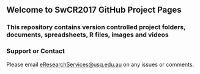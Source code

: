 ## Welcome to SwCR2017 GitHub Project Pages
<!--
## You can use the [editor on GitHub](https://github.com/fgacenga/SwCR2017/edit/master/README.md) to maintain and preview the content for your website in Markdown files.
-->
<!--
## Whenever you commit to this repository, GitHub Pages will run [Jekyll](https://jekyllrb.com/) to rebuild the pages in your site, from the content in your Markdown files.
-->
<!--
### Markdown
-->
<!--
## Markdown is a lightweight and easy-to-use syntax for styling your writing. It includes conventions for

```markdown
<!--
Syntax highlighted code block
-->
<!--
```# Header 1
-->
<!--
```## Header 2
-->
<!--
```### Header 3
```
- Bulleted
- List
-->
<!--
1. Numbered
2. List
-->
<!--
**Bold** and _Italic_ and `Code` text

[Link](url) and ![Image](src)
```
-->

### This repository contains version controlled project folders, documents, spreadsheets, R files, images and videos
<!--
```## For more details see [GitHub Flavored Markdown](https://guides.github.com/features/mastering-markdown/).
<!--
### Jekyll Themes
-->
<!--
## Your Pages site will use the layout and styles from the Jekyll theme you have selected in your [repository settings](https://github.com/fgacenga/SwCR2017/settings). The name of this theme is saved in the Jekyll `_config.yml` configuration file.
```
-->
### Support or Contact
Please email eResearchServices@usq.edu.au on any issues or comments.
<!--
```## Having trouble with Pages? Check out our [documentation](https://help.github.com/categories/github-pages-basics/) or [contact support](https://github.com/contact) and we’ll help you sort it out.

